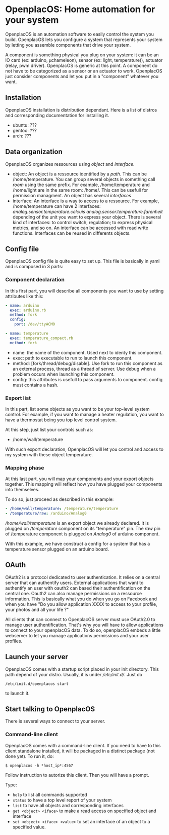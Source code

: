 # OpenplacOS: Home automation for your system #

OpenplacOS is an automation software to easily control the system you build. OpenplacOS lets you configure a system that represents your system by letting you assemble components that drive your system.

A component is something physical you plug on your system: it can be an IO card (ex: arduino, µchameleon), sensor (ex: light, temperature)), actuator (relay, pwm driver). OpenplacOS is generic at this point. A component do not have to be categorized as a sensor or an actuator to work. OpenplacOS just consider components and let you put in a "component" whatever you want. 

## Installation ##

OpenplacOS installation is distribution dependant. Here is a list of distros and corresponding documentation for installing it. 

* ubuntu: ???
* gentoo: ???
* arch: ???

## Data organization ##

OpenplacOS organizes ressources using *object* and *interface*. 

* object: An object is a ressource identified by a *path*. This can be /home/temperature. You can group several objects in something call *room* using the same prefix. For example, /home/temperature and /home/light are in the same room: /home/. This can be usefull for permission managment. An object has several *interfaces*
* interface: An interface is a way to access to a ressource. For example, /home/temperature can have 2 interfaces: *analog.sensor.temperature.celcuis* *analog.sensor.temperature.farenheit* depending of the unit you want to express your object. There is several kind of interfaces: to control switch, regulation; to express physical metrics, and so on. An interface can be accessed with read write functions. Interfaces can be reused in differents objects.


## Config file ##

OpenplacOS config file is quite easy to set up. This file is basically in yaml and is composed in 3 parts:

### Component declaration ###
In this first part, you will describe all components you want to use by setting attributes like this: 

```YAML
- name: arduino
  exec: arduino.rb
  method: fork
  config:
    port: /dev/ttyACM0

- name: temperature
  exec: temperature_compact.rb
  method: fork
```

* name: the name of the component. Used next to identy this component.
* exec: path to executable to run to launch this component.
* method: [fork/thread/debug/disable]. Use fork to run this component as an external process, thread as a thread of server. Use debug when a problem occurs when launching this component. 
* config: this attributes is usefull to pass arguments to component. config must contains a hash.



### Export list ###
In this part, list some objects as you want to be your top-level system control. For example, if you want to manage a heater regulation, you want to have a thermostat being you top level control system.

At this step, just list your controls such as:
- /home/wall/temperature

With such export declaration, OpenplacOS will let you control and access to my system with these object temperature.

### Mapping phase ###
At this last part, you will map your components and your export objects together. This mapping will reflect how you have plugged your components into themselves.

To do so, just proceed as described in this example:
```YAML
- /home/wall/temperature: /temperature/temperature
- /temperature/raw: /arduino/Analog0
```

*/home/wall/temperature* is an export object we already declared. It is plugged on */temperature* component on its "temperature" pin. The *raw* pin of /temperature component is plugged on *Analog0* of arduino component.

With this example, we have construct a config for a system that has a temperature sensor plugged on an arduino board.

## OAuth ##

OAuth2 is a protocol dedicated to user authentication. It relies on a central server that can authentify users. External applications that want to authentify an user with oauth2 can based their authentification on the central one. Oauth2 can also manage permissions on a ressource information. This is basically what you do when you go on Facebook and when you have "Do you allow application XXXX to access to your profile, your photos and all your life ?"

All clients that can connect to OpenplacOS server must use OAuth2.0 to manage user authentification. That's why you will have to allow applications to connect to your openplacOS data. To do so, openplacOS embeds a little webserver to let you manage applications permissions and your user profiles. 

## Launch your server ##

OpenplacOS comes with a startup script placed in your init directory. This path depend of your distro. Usually, it is under */etc/init.d/*. Just do 
```
/etc/init.d/openplacos start
```
 to launch it.

## Start talking to OpenplacOS ##

There is several ways to connect to your server.

### Command-line client ###

OpenplacOS comes with a command-line client. If you need to have to this client standalone installed, it will be packaged in a distinct package (not done yet). To run it, do: 
```
$ openplacos -h *host_ip*:4567
```
 Follow instruction to autorize this client. Then you will have a prompt. 

Type:

* `help` to list all commands supported
* `status` to have a top level report of your system
* `list` to have all objects and corresponding interfaces
* `get <object> <iface>` to make a read access on specified object and interface
* `set <object> <iface> <value>` to set an interface of an object to a specified value.